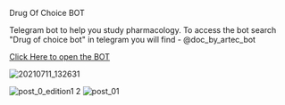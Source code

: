 Drug Of Choice BOT

Telegram bot to help you study pharmacology. To access the bot search "Drug of choice bot" in telegram you will find - @doc_by_artec_bot


<a href="https://t.me/doc_by_artec_bot">Click Here to open the BOT</a>

![20210711_132631](https://user-images.githubusercontent.com/67222042/125831563-ef0463d6-f84b-45cf-bb2d-6419e3dbe986.jpg)

<img src="https://user-images.githubusercontent.com/67222042/125747407-973a1abf-735b-4599-b7a7-13ceded11327.png" alt="post_0_edition1 2">

<img src="https://user-images.githubusercontent.com/67222042/125746038-753f7396-17b7-49e6-abd6-5c4f322d0af9.png" alt="post_01">
 

